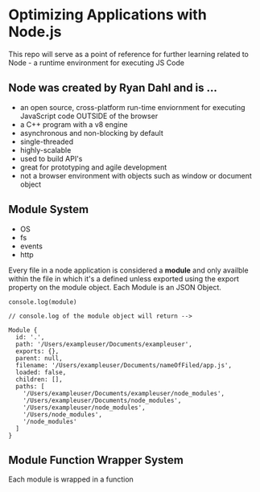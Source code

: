 # Optimizing Applications with Node.js

This repo will serve as a point of reference for further learning related to Node - a runtime environment for executing JS Code

## Node was created by Ryan Dahl and is ...

- an open source, cross-platform run-time enviornment for executing JavaScript code OUTSIDE of the browser
- a C++ program with a v8 engine
- asynchronous and non-blocking by default
- single-threaded
- highly-scalable
- used to build API's
- great for prototyping and agile development
- not a browser environment with objects such as window or document object

## Module System

- OS
- fs
- events
- http

Every file in a node application is considered a **module** and only availble within the file in which it's a defined unless exported using the export property on the module object. Each Module is an JSON Object.

```
console.log(module)

// console.log of the module object will return -->

Module {
  id: '.',
  path: '/Users/exampleuser/Documents/exampleuser',
  exports: {},
  parent: null,
  filename: '/Users/exampleuser/Documents/nameOfFiled/app.js',
  loaded: false,
  children: [],
  paths: [
    '/Users/exampleuser/Documents/exampleuser/node_modules',
    '/Users/exampleuser/Documents/node_modules',
    '/Users/exampleuser/node_modules',
    '/Users/node_modules',
    '/node_modules'
  ]
}
```

## Module Function Wrapper System

Each module is wrapped in a function
